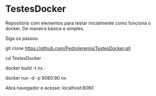 # TestesDocker

Repositório com elementos para testar inicialmente como funciona o docker. De maneira básica e simples.

Siga os passos:

git clone https://github.com/PedroIeremis/TestesDocker.git

cd TestesDocker

docker build -t nx .

docker run -d -p 8080:80 nx

Abra navegador e acesse: localhost:8080
